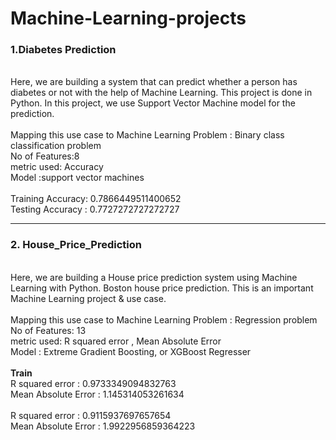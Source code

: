 # Machine-Learning-projects
<h3><b>1.Diabetes Prediction </b></h3>
<br>
Here, we are building a system that can predict whether a person has diabetes or not with the help of Machine Learning. This project is done in Python. In this project, we use Support Vector Machine model for the prediction. <br>
<br>
Mapping this use case to Machine Learning Problem : Binary class classification problem <br>
No of Features:8 <br>
metric used: Accuracy <br>
Model :support vector machines<br>

<br>
Training Accuracy: 0.7866449511400652<br>
Testing Accuracy : 0.7727272727272727
<hr>
<h3><b>2. House_Price_Prediction </b></h3>
<br>
Here, we are building a House price prediction system using Machine Learning with Python. Boston house price prediction. This is an important Machine Learning project & use case.
<br>
<br>
Mapping this use case to Machine Learning Problem : Regression problem <br>
No of Features: 13<br>
metric used: R squared error , Mean Absolute Error <br>
Model :  Extreme Gradient Boosting, or XGBoost Regresser <br>

<br>
<b>Train</b>
<br>
R squared error :  0.9733349094832763</br>
Mean Absolute Error :  1.145314053261634
<br>
<br>
R squared error : 0.9115937697657654</br>
Mean Absolute Error :  1.9922956859364223
<br>

